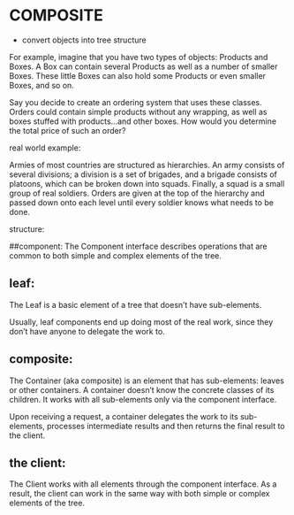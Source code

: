 # COMPOSITE

- convert objects into tree structure 

For example, imagine that you have two types of objects: Products and Boxes. A Box can contain several Products as well as a number of smaller Boxes. These little Boxes can also hold some Products or even smaller Boxes, and so on.

Say you decide to create an ordering system that uses these classes. Orders could contain simple products without any wrapping, as well as boxes stuffed with products...and other boxes. How would you determine the total price of such an order?

real world example:

Armies of most countries are structured as hierarchies. An army consists of several divisions; a division is a set of brigades, and a brigade consists of platoons, which can be broken down into squads. Finally, a squad is a small group of real soldiers. Orders are given at the top of the hierarchy and passed down onto each level until every soldier knows what needs to be done.

structure: 

##component:
The Component interface describes operations that are common to both simple and complex elements of the tree.
## leaf:
The Leaf is a basic element of a tree that doesn’t have sub-elements.

Usually, leaf components end up doing most of the real work, since they don’t have anyone to delegate the work to.
## composite:
The Container (aka composite) is an element that has sub-elements: leaves or other containers. A container doesn’t know the concrete classes of its children. It works with all sub-elements only via the component interface.

Upon receiving a request, a container delegates the work to its sub-elements, processes intermediate results and then returns the final result to the client.
## the client:
The Client works with all elements through the component interface. As a result, the client can work in the same way with both simple or complex elements of the tree.